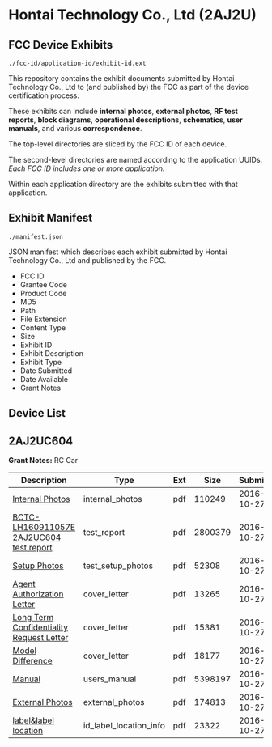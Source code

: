 # Hontai Technology Co., Ltd (2AJ2U)
## FCC Device Exhibits

```
./fcc-id/application-id/exhibit-id.ext
```

This repository contains the exhibit documents submitted by Hontai Technology Co., Ltd to (and published by) the FCC as part of the device certification process.

These exhibits can include **internal photos**, **external photos**, **RF test reports**, **block diagrams**, **operational descriptions**, **schematics**, **user manuals**, and various **correspondence**.

The top-level directories are sliced by the FCC ID of each device.

The second-level directories are named according to the application UUIDs. *Each FCC ID includes one or more application.*

Within each application directory are the exhibits submitted with that application. 

## Exhibit Manifest

```
./manifest.json
```

JSON manifest which describes each exhibit submitted by Hontai Technology Co., Ltd and published by the FCC.

- FCC ID
- Grantee Code
- Product Code
- MD5
- Path
- File Extension
- Content Type
- Size
- Exhibit ID
- Exhibit Description
- Exhibit Type
- Date Submitted
- Date Available
- Grant Notes

## Device List
## 2AJ2UC604
**Grant Notes:** RC Car

| Description | Type | Ext | Size | Submitted | Available |
| ----------- | ---- | --- | ---- | --------- | --------- |
| [Internal Photos](2AJ2UC604/a197aab331ccc829118cb67eeae04e82/3176663.pdf) | internal_photos | pdf | 110249 | 2016-10-27 | 2016-10-27 |
| [BCTC-LH160911057E 2AJ2UC604 test report](2AJ2UC604/a197aab331ccc829118cb67eeae04e82/3176659.pdf) | test_report | pdf | 2800379 | 2016-10-27 | 2016-10-27 |
| [Setup Photos](2AJ2UC604/a197aab331ccc829118cb67eeae04e82/3176670.pdf) | test_setup_photos | pdf | 52308 | 2016-10-27 | 2016-10-27 |
| [Agent Authorization Letter](2AJ2UC604/a197aab331ccc829118cb67eeae04e82/3176658.pdf) | cover_letter | pdf | 13265 | 2016-10-27 | 2016-10-27 |
| [Long Term Confidentiality Request Letter](2AJ2UC604/a197aab331ccc829118cb67eeae04e82/3176665.pdf) | cover_letter | pdf | 15381 | 2016-10-27 | 2016-10-27 |
| [Model Difference](2AJ2UC604/a197aab331ccc829118cb67eeae04e82/3176667.pdf) | cover_letter | pdf | 18177 | 2016-10-27 | 2016-10-27 |
| [Manual](2AJ2UC604/a197aab331ccc829118cb67eeae04e82/3176666.pdf) | users_manual | pdf | 5398197 | 2016-10-27 | 2016-10-27 |
| [External Photos](2AJ2UC604/a197aab331ccc829118cb67eeae04e82/3176662.pdf) | external_photos | pdf | 174813 | 2016-10-27 | 2016-10-27 |
| [label&label location](2AJ2UC604/a197aab331ccc829118cb67eeae04e82/3176664.pdf) | id_label_location_info | pdf | 23322 | 2016-10-27 | 2016-10-27 |
